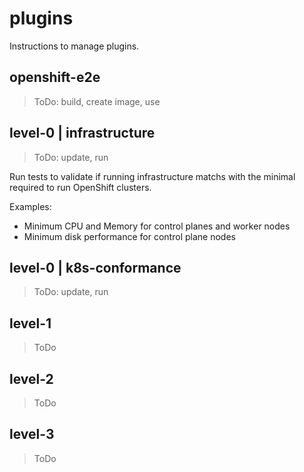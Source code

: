 # plugins

Instructions to manage plugins.

## openshift-e2e

> ToDo: build, create image, use

## level-0 | infrastructure

> ToDo: update, run

Run tests to validate if running infrastructure matchs with
the minimal required to run OpenShift clusters.

Examples:
- Minimum CPU and Memory for control planes and worker nodes
- Minimum disk performance for control plane nodes

## level-0 | k8s-conformance

> ToDo: update, run

## level-1

> ToDo

## level-2

> ToDo

## level-3

> ToDo
